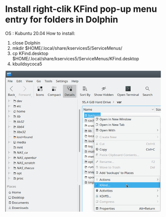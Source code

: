 # Install right-clik KFind pop-up menu entry for folders in Dolphin

OS  : Kubuntu 20.04
How to install:

1. close Dolphin
2. mkdir $HOME/.local/share/kservices5/ServiceMenus/
3. cp KFind.desktop $HOME/.local/share/kservices5/ServiceMenus/KFind.desktop
4. kbuildsycoca5

![](kfind.png)
